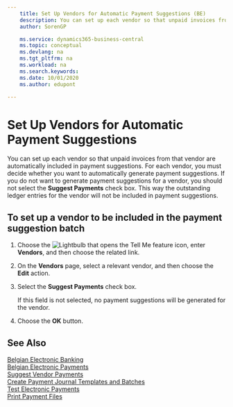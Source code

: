 ```yaml
---
    title: Set Up Vendors for Automatic Payment Suggestions (BE)
    description: You can set up each vendor so that unpaid invoices from that vendor are automatically included in payment suggestions.
    author: SorenGP

    ms.service: dynamics365-business-central
    ms.topic: conceptual
    ms.devlang: na
    ms.tgt_pltfrm: na
    ms.workload: na
    ms.search.keywords:
    ms.date: 10/01/2020
    ms.author: edupont

---
```

# Set Up Vendors for Automatic Payment Suggestions

You can set up each vendor so that unpaid invoices from that vendor are automatically included in payment suggestions. For each vendor, you must decide whether you want to automatically generate payment suggestions. If you do not want to generate payment suggestions for a vendor, you should not select the **Suggest Payments** check box. This way the outstanding ledger entries for the vendor will not be included in payment suggestions.  

## To set up a vendor to be included in the payment suggestion batch  

1. Choose the ![Lightbulb that opens the Tell Me feature](../../media/ui-search/search_small.png "Tell me what you want to do") icon, enter **Vendors**, and then choose the related link.  
2. On the **Vendors** page, select a relevant vendor, and then choose the **Edit** action.  
3. Select the **Suggest Payments** check box.  

    If this field is not selected, no payment suggestions will be generated for the vendor.  

4. Choose the **OK** button.  
  
## See Also

[Belgian Electronic Banking](belgian-electronic-banking.md)  
[Belgian Electronic Payments](belgian-electronic-payments.md)  
[Suggest Vendor Payments](../../payables-how-suggest-vendor-payments.md)  
[Create Payment Journal Templates and Batches](how-to-create-payment-journal-templates-and-batches.md)  
[Test Electronic Payments](how-to-test-electronic-payments.md)  
[Print Payment Files](how-to-print-payment-files.md)  
